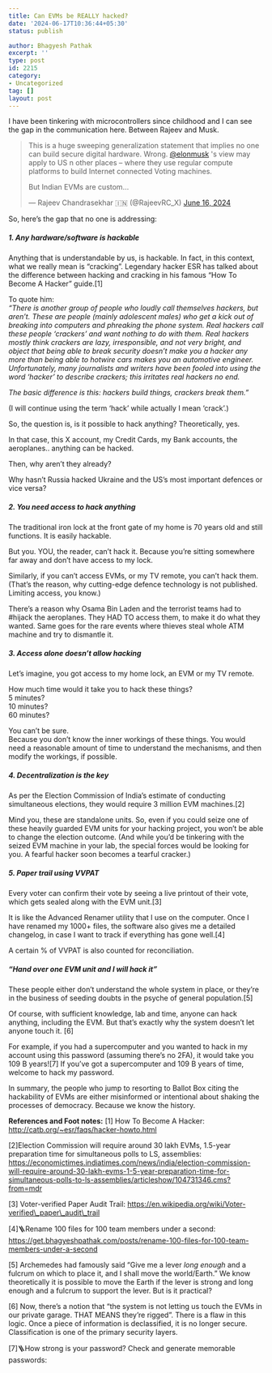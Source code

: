 ```yaml
---
title: Can EVMs be REALLY hacked?
date: '2024-06-17T10:36:44+05:30'
status: publish

author: Bhagyesh Pathak
excerpt: ''
type: post
id: 2215
category:
- Uncategorized
tag: []
layout: post
---
```


I have been tinkering with microcontrollers since childhood and I can see the gap in the communication here. Between Rajeev and Musk.

> This is a huge sweeping generalization statement that implies no one can build secure digital hardware. Wrong. [@elonmusk](https://twitter.com/elonmusk?ref_src=twsrc%5Etfw) 's view may apply to US n other places – where they use regular compute platforms to build Internet connected Voting machines.   
>   
> But Indian EVMs are custom… 
> 
> — Rajeev Chandrasekhar 🇮🇳 (@RajeevRC\_X) [June 16, 2024](https://twitter.com/RajeevRC_X/status/1802195948254466461?ref_src=twsrc%5Etfw)

So, here’s the gap that no one is addressing:

##### 1. Any hardware/software is hackable

Anything that is understandable by us, is hackable. In fact, in this context, what we really mean is “cracking”. Legendary hacker ESR has talked about the difference between hacking and cracking in his famous “How To Become A Hacker” guide.\[1\]

To quote him:  
*“There is another group of people who loudly call themselves hackers, but aren’t. These are people (mainly adolescent males) who get a kick out of breaking into computers and phreaking the phone system. Real hackers call these people ‘crackers’ and want nothing to do with them. Real hackers mostly think crackers are lazy, irresponsible, and not very bright, and object that being able to break security doesn’t make you a hacker any more than being able to hotwire cars makes you an automotive engineer. Unfortunately, many journalists and writers have been fooled into using the word ‘hacker’ to describe crackers; this irritates real hackers no end.*

*The basic difference is this: hackers build things, crackers break them.”*

(I will continue using the term ‘hack’ while actually I mean ‘crack’.)

So, the question is, is it possible to hack anything? Theoretically, yes.

In that case, this X account, my Credit Cards, my Bank accounts, the aeroplanes.. anything can be hacked.

Then, why aren’t they already?

Why hasn’t Russia hacked Ukraine and the US’s most important defences or vice versa?

##### 2. You need access to hack anything

The traditional iron lock at the front gate of my home is 70 years old and still functions. It is easily hackable.

But you. YOU, the reader, can’t hack it. Because you’re sitting somewhere far away and don’t have access to my lock.

Similarly, if you can’t access EVMs, or my TV remote, you can’t hack them. (That’s the reason, why cutting-edge defence technology is not published. Limiting access, you know.)

There’s a reason why Osama Bin Laden and the terrorist teams had to #hijack the aeroplanes. They HAD TO access them, to make it do what they wanted. Same goes for the rare events where thieves steal whole ATM machine and try to dismantle it.

##### 3. Access alone doesn’t allow hacking

Let’s imagine, you got access to my home lock, an EVM or my TV remote.

How much time would it take you to hack these things?  
5 minutes?  
10 minutes?  
60 minutes?

You can’t be sure.  
Because you don’t know the inner workings of these things. You would need a reasonable amount of time to understand the mechanisms, and then modify the workings, if possible.

##### 4. Decentralization is the key

As per the Election Commission of India’s estimate of conducting simultaneous elections, they would require 3 million EVM machines.\[2\]

Mind you, these are standalone units. So, even if you could seize one of these heavily guarded EVM units for your hacking project, you won’t be able to change the election outcome. (And while you’d be tinkering with the seized EVM machine in your lab, the special forces would be looking for you. A fearful hacker soon becomes a tearful cracker.)

##### 5. Paper trail using VVPAT

Every voter can confirm their vote by seeing a live printout of their vote, which gets sealed along with the EVM unit.\[3\]

It is like the Advanced Renamer utility that I use on the computer. Once I have renamed my 1000+ files, the software also gives me a detailed changelog, in case I want to track if everything has gone well.\[4\]

A certain % of VVPAT is also counted for reconciliation.

##### “Hand over one EVM unit and I will hack it”

These people either don’t understand the whole system in place, or they’re in the business of seeding doubts in the psyche of general population.\[5\]

Of course, with sufficient knowledge, lab and time, anyone can hack anything, including the EVM. But that’s exactly why the system doesn’t let anyone touch it. \[6\]

For example, if you had a supercomputer and you wanted to hack in my account using this password (assuming there’s no 2FA), it would take you 109 B years!\[7\] If you’ve got a supercomputer and 109 B years of time, welcome to hack my password.

In summary, the people who jump to resorting to Ballot Box citing the hackability of EVMs are either misinformed or intentional about shaking the processes of democracy. Because we know the history.

**References and Foot notes:** \[1\] How To Become A Hacker: http://catb.org/~esr/faqs/hacker-howto.html

  
\[2\]Election Commission will require around 30 lakh EVMs, 1.5-year preparation time for simultaneous polls to LS, assemblies: https://economictimes.indiatimes.com/news/india/election-commission-will-require-around-30-lakh-evms-1-5-year-preparation-time-for-simultaneous-polls-to-ls-assemblies/articleshow/104731346.cms?from=mdr

  
\[3\] Voter-verified Paper Audit Trail: https://en.wikipedia.org/wiki/Voter-verified\_paper\_audit\_trail

  
\[4\]🪜Rename 100 files for 100 team members under a second: https://get.bhagyeshpathak.com/posts/rename-100-files-for-100-team-members-under-a-second

  
\[5\] Archemedes had famously said “Give me a lever *long enough* and a fulcrum on which to place it, and I shall move the world/Earth.” We know theoretically it is possible to move the Earth if the lever is strong and long enough and a fulcrum to support the lever. But is it practical?

  
\[6\] Now, there’s a notion that “the system is not letting us touch the EVMs in our private garage. THAT MEANS they’re rigged”. There is a flaw in this logic. Once a piece of information is declassified, it is no longer secure. Classification is one of the primary security layers.

  
\[7\]🪜How strong is your password? Check and generate memorable passwords: